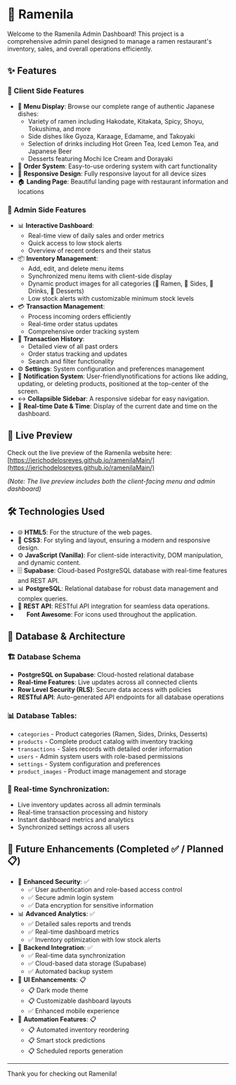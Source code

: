 # 🍜 Ramenila

Welcome to the Ramenila Admin Dashboard! This project is a comprehensive admin panel designed to manage a ramen restaurant's inventory, sales, and overall operations efficiently.

## ✨ Features

### 👥 Client Side Features
*   🍜 **Menu Display**: Browse our complete range of authentic Japanese dishes:
    * Variety of ramen including Hakodate, Kitakata, Spicy, Shoyu, Tokushima, and more
    * Side dishes like Gyoza, Karaage, Edamame, and Takoyaki
    * Selection of drinks including Hot Green Tea, Iced Lemon Tea, and Japanese Beer
    * Desserts featuring Mochi Ice Cream and Dorayaki
*   🛒 **Order System**: Easy-to-use ordering system with cart functionality
*   📱 **Responsive Design**: Fully responsive layout for all device sizes
*   🏠 **Landing Page**: Beautiful landing page with restaurant information and locations

### 💼 Admin Side Features
*   📊 **Interactive Dashboard**: 
    * Real-time view of daily sales and order metrics
    * Quick access to low stock alerts
    * Overview of recent orders and their status
*   📦 **Inventory Management**:
    * Add, edit, and delete menu items
    * Synchronized menu items with client-side display
    * Dynamic product images for all categories (🍜 Ramen, 🥟 Sides, 🥤 Drinks, 🍡 Desserts)
    * Low stock alerts with customizable minimum stock levels
*   💳 **Transaction Management**: 
    * Process incoming orders efficiently
    * Real-time order status updates
    * Comprehensive order tracking system
*   📜 **Transaction History**: 
    * Detailed view of all past orders
    * Order status tracking and updates
    * Search and filter functionality
*   ⚙️ **Settings**: System configuration and preferences management
*   🔔 **Notification System**: User-friendlynotifications for actions like adding, updating, or deleting products, positioned at the top-center of the screen.
*   ↔️ **Collapsible Sidebar**: A responsive sidebar for easy navigation.
*   📅 **Real-time Date & Time**: Display of the current date and time on the dashboard.

## 🚀 Live Preview

Check out the live preview of the Ramenila website here:
[https://jerichodelosreyes.github.io/ramenilaMain/](https://jerichodelosreyes.github.io/ramenilaMain/)

*(Note: The live preview includes both the client-facing menu and admin dashboard)*

## 🛠️ Technologies Used

*   🌐 **HTML5**: For the structure of the web pages.
*   🎨 **CSS3**: For styling and layout, ensuring a modern and responsive design.
*   ⚙️ **JavaScript (Vanilla)**: For client-side interactivity, DOM manipulation, and dynamic content.
*   🗄️ **Supabase**: Cloud-based PostgreSQL database with real-time features and REST API.
*   📊 **PostgreSQL**: Relational database for robust data management and complex queries.
*   🔄 **REST API**: RESTful API integration for seamless data operations.
*   <img src="https://cdnjs.cloudflare.com/ajax/libs/font-awesome/6.4.0/favicon.ico" width="16" height="16"> **Font Awesome**: For icons used throughout the application.

## 📝 Database & Architecture

### 🏗️ **Database Schema**
*   **PostgreSQL on Supabase**: Cloud-hosted relational database
*   **Real-time Features**: Live updates across all connected clients
*   **Row Level Security (RLS)**: Secure data access with policies
*   **RESTful API**: Auto-generated API endpoints for all database operations

### 📊 **Database Tables**:
*   `categories` - Product categories (Ramen, Sides, Drinks, Desserts)
*   `products` - Complete product catalog with inventory tracking
*   `transactions` - Sales records with detailed order information
*   `users` - Admin system users with role-based permissions
*   `settings` - System configuration and preferences
*   `product_images` - Product image management and storage

### 🔄 **Real-time Synchronization**:
*   Live inventory updates across all admin terminals
*   Real-time transaction processing and history
*   Instant dashboard metrics and analytics
*   Synchronized settings across all users

## 📝 Future Enhancements (Completed ✅ / Planned 📋)

*   🔐 **Enhanced Security**: ✅
    * ✅ User authentication and role-based access control
    * ✅ Secure admin login system  
    * ✅ Data encryption for sensitive information
*   📊 **Advanced Analytics**: ✅
    * ✅ Detailed sales reports and trends
    * ✅ Real-time dashboard metrics
    * ✅ Inventory optimization with low stock alerts
*   💾 **Backend Integration**: ✅
    * ✅ Real-time data synchronization
    * ✅ Cloud-based data storage (Supabase)
    * ✅ Automated backup system
*   🎨 **UI Enhancements**: 📋
    * 📋 Dark mode theme
    * 📋 Customizable dashboard layouts
    * ✅ Enhanced mobile experience
*   🤖 **Automation Features**: 📋
    * 📋 Automated inventory reordering
    * 📋 Smart stock predictions
    * 📋 Scheduled reports generation

---

Thank you for checking out Ramenila!
